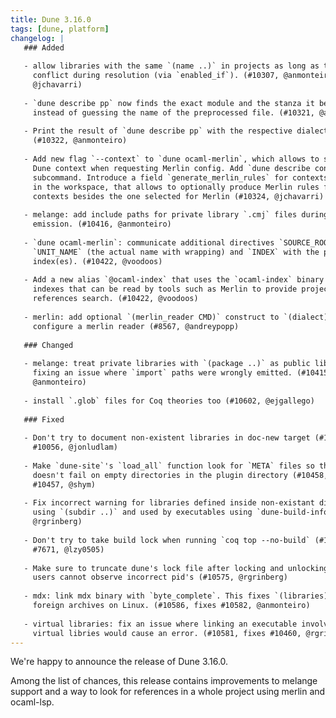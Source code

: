 ```yaml
---
title: Dune 3.16.0
tags: [dune, platform]
changelog: |
   ### Added
   
   - allow libraries with the same `(name ..)` in projects as long as they don't
     conflict during resolution (via `enabled_if`). (#10307, @anmonteiro,
     @jchavarri)
   
   - `dune describe pp` now finds the exact module and the stanza it belongs to,
     instead of guessing the name of the preprocessed file. (#10321, @anmonteiro)
   
   - Print the result of `dune describe pp` with the respective dialect printer.
     (#10322, @anmonteiro)
   
   - Add new flag `--context` to `dune ocaml-merlin`, which allows to select a
     Dune context when requesting Merlin config. Add `dune describe contexts`
     subcommand. Introduce a field `generate_merlin_rules` for contexts declared
     in the workspace, that allows to optionally produce Merlin rules for other
     contexts besides the one selected for Merlin (#10324, @jchavarri)
   
   - melange: add include paths for private library `.cmj` files during JS
     emission. (#10416, @anmonteiro)
   
   - `dune ocaml-merlin`: communicate additional directives `SOURCE_ROOT`,
     `UNIT_NAME` (the actual name with wrapping) and `INDEX` with the paths to the
     index(es). (#10422, @voodoos)
   
   - Add a new alias `@ocaml-index` that uses the `ocaml-index` binary to generate
     indexes that can be read by tools such as Merlin to provide project-wide
     references search. (#10422, @voodoos)
   
   - merlin: add optional `(merlin_reader CMD)` construct to `(dialect)` stanza to
     configure a merlin reader (#8567, @andreypopp)
   
   ### Changed
   
   - melange: treat private libraries with `(package ..)` as public libraries,
     fixing an issue where `import` paths were wrongly emitted. (#10415,
     @anmonteiro)
   
   - install `.glob` files for Coq theories too (#10602, @ejgallego)
   
   ### Fixed
   
   - Don't try to document non-existent libraries in doc-new target (#10319, fixes
     #10056, @jonludlam)
   
   - Make `dune-site`'s `load_all` function look for `META` files so that it
     doesn't fail on empty directories in the plugin directory (#10458, fixes
     #10457, @shym)
   
   - Fix incorrect warning for libraries defined inside non-existant directories
     using `(subdir ..)` and used by executables using `dune-build-info` (#10525,
     @rgrinberg)
   
   - Don't try to take build lock when running `coq top --no-build` (#10547, fixes
     #7671, @lzy0505)
   
   - Make sure to truncate dune's lock file after locking and unlocking so that
     users cannot observe incorrect pid's (#10575, @rgrinberg)
   
   - mdx: link mdx binary with `byte_complete`. This fixes `(libraries)` with
     foreign archives on Linux. (#10586, fixes #10582, @anmonteiro)
   
   - virtual libraries: fix an issue where linking an executable involving several
     virtual libries would cause an error. (#10581, fixes #10460, @rgrinberg)
---
```


We're happy to announce the release of Dune 3.16.0.

Among the list of chances, this release contains improvements to melange
support and a way to look for references in a whole project using merlin and
ocaml-lsp.
